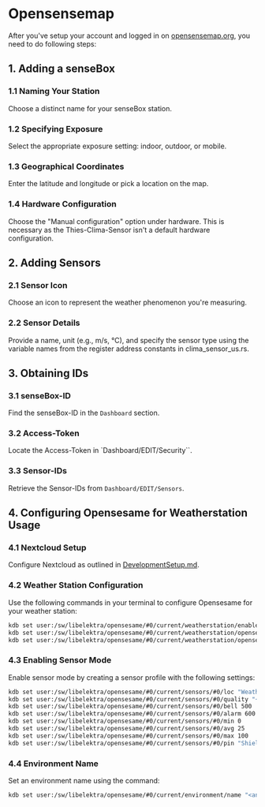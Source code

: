 # Opensensemap
After you've setup your account and logged in on [opensensemap.org](https://www.opensensemap.org/), you need to do following steps:

## 1. Adding a senseBox

### 1.1 Naming Your Station
Choose a distinct name for your senseBox station.
### 1.2 Specifying Exposure
Select the appropriate exposure setting: indoor, outdoor, or mobile.
### 1.3 Geographical Coordinates
Enter the latitude and longitude or pick a location on the map.
### 1.4 Hardware Configuration
Choose the "Manual configuration" option under hardware. 
This is necessary as the Thies-Clima-Sensor isn't a default hardware configuration.

## 2. Adding Sensors

### 2.1 Sensor Icon
Choose an icon to represent the weather phenomenon you're measuring.
### 2.2 Sensor Details 
Provide a name, unit (e.g., m/s, °C), and specify the sensor type using the variable names from the register address constants in clima_sensor_us.rs.

## 3. Obtaining IDs

### 3.1 senseBox-ID
Find the senseBox-ID in the `Dashboard` section.
### 3.2 Access-Token
Locate the Access-Token in `Dashboard/EDIT/Security``.
### 3.3 Sensor-IDs
Retrieve the Sensor-IDs from `Dashboard/EDIT/Sensors`.

## 4. Configuring Opensesame for Weatherstation Usage

### 4.1 Nextcloud Setup 
Configure Nextcloud as outlined in [DevelopmentSetup.md](./DevelopmentSetup.md).
### 4.2 Weather Station Configuration
Use the following commands in your terminal to configure Opensesame for your weather station:
```bash
kdb set user:/sw/libelektra/opensesame/#0/current/weatherstation/enable "1"
kdb set user:/sw/libelektra/opensesame/#0/current/weatherstation/opensensemap/id "<opensensemap-box-id>"
kdb set user:/sw/libelektra/opensesame/#0/current/weatherstation/opensensemap/token "<opensensemap-access-token>"
```
### 4.3 Enabling Sensor Mode
Enable sensor mode by creating a sensor profile with the following settings:
```bash
kdb set user:/sw/libelektra/opensesame/#0/current/sensors/#0/loc "Weatherstation"
kdb set user:/sw/libelektra/opensesame/#0/current/sensors/#0/quality "++"
kdb set user:/sw/libelektra/opensesame/#0/current/sensors/#0/bell 500
kdb set user:/sw/libelektra/opensesame/#0/current/sensors/#0/alarm 600
kdb set user:/sw/libelektra/opensesame/#0/current/sensors/#0/min 0
kdb set user:/sw/libelektra/opensesame/#0/current/sensors/#0/avg 25
kdb set user:/sw/libelektra/opensesame/#0/current/sensors/#0/max 100 
kdb set user:/sw/libelektra/opensesame/#0/current/sensors/#0/pin "Shield-Lime2 uext2"
```

### 4.4 Environment Name
Set an environment name using the command:
```bash
kdb set user:/sw/libelektra/opensesame/#0/current/environment/name "<any name>"
```